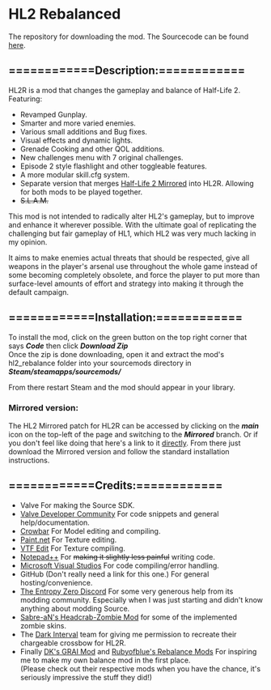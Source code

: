 # HL2 Rebalanced
The repository for downloading the mod.
The Sourcecode can be found [here](https://github.com/mariovct/HL2-RebalanceMod).

## ============Description:============
HL2R is a mod that changes the gameplay and balance of Half-Life 2. Featuring: 

- Revamped Gunplay.
- Smarter and more varied enemies.
- Various small additions and Bug fixes.
- Visual effects and dynamic lights.
- Grenade Cooking and other QOL additions.
- New challenges menu with 7 original challenges.
- Episode 2 style flashlight and other toggleable features.
- A more modular skill.cfg system.
- Separate version that merges [Half-Life 2 Mirrored](https://www.moddb.com/mods/half-life-2-mirrored) into HL2R. Allowing for both mods to be played together.
- ~~S.L.A.M.~~
  

This mod is not intended to radically alter HL2's gameplay, but to improve and enhance it wherever possible. With the ultimate goal of replicating the challenging but fair gameplay of HL1, which HL2 was very much lacking in my opinion. 

It aims to make enemies actual threats that should be respected, give all weapons in the player's arsenal use throughout the whole game instead of some becoming completely obsolete, and force the player to put more than surface-level amounts of effort and strategy into making it through the default campaign.

## ============Installation:============

To install the mod, click on the green button on the top right corner that says ***Code*** then click ***Download Zip***  
Once the zip is done downloading, open it and extract the mod's hl2_rebalance folder into your sourcemods directory in ***Steam/steamapps/sourcemods/***

From there restart Steam and the mod should appear in your library.

### Mirrored version:
The HL2 Mirrored patch for HL2R can be accessed by clicking on the ***main*** icon on the top-left of the page and switching to the ***Mirrored*** branch. Or if you don't feel like doing that here's a link to it [directly](https://github.com/mariovct/HL2-RebalanceMod_Game-files/tree/Mirrored). From there just download the Mirrored version and follow the standard installation instructions.

## ============Credits:============
- Valve For making the Source SDK.
- [Valve Developer Community](https://developer.valvesoftware.com/wiki/Main_Page) For code snippets and general help/documentation.
- [Crowbar](https://github.com/ZeqMacaw/Crowbar) For Model editing and compiling.
- [Paint.net](https://www.getpaint.net/index.html) For Texture editing.
- [VTF Edit](https://valvedev.info/tools/vtfedit/) For Texture compiling.
- [Notepad++](https://notepad-plus-plus.org/) For ~~making it slightly less painful~~ writing code.
- [Microsoft Visual Studios](https://visualstudio.microsoft.com) For code compiling/error handling.
- GitHub (Don't really need a link for this one.) For general hosting/convenience.
- [The Entropy Zero Discord](https://discord.gg/Y4hWp89) For some very generous help from its modding community. Especially when I was just starting and didn't know anything about modding Source.
- [Sabre-aN's Headcrab-Zombie Mod](https://steamcommunity.com/sharedfiles/filedetails/?id=206166550) for some of the implemented zombie skins.
- The [Dark Interval](https://www.moddb.com/mods/dark-interval) team for giving me permission to recreate their chargeable crossbow for HL2R.
- Finally [DK's GRAI Mod](https://www.youtube.com/@dk1480) and [Rubyofblue's Rebalance Mods](https://www.youtube.com/channel/UCZZdDA7zinOMi2rJWLhzseQ) For inspiring me to make my own balance mod in the first place.  
(Please check out their respective mods when you have the chance, it's seriously impressive the stuff they did!)
